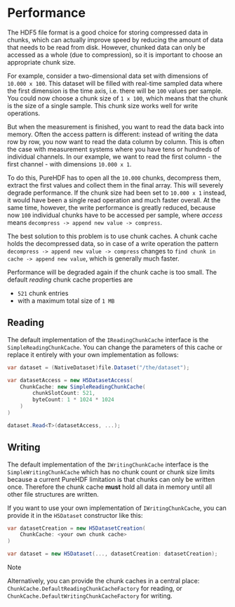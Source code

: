 # Performance

The HDF5 file format is a good choice for storing compressed data in chunks, which can actually improve speed by reducing the amount of data that needs to be read from disk. However, chunked data can only be accessed as a whole (due to compression), so it is important to choose an appropriate chunk size.

For example, consider a two-dimensional data set with dimensions of `10.000 x 100`. This dataset will be filled with real-time sampled data where the first dimension is the time axis, i.e. there will be `100` values per sample. You could now choose a chunk size of `1 x 100`, which means that the chunk is the size of a single sample. This chunk size works well for write operations. 

But when the measurement is finished, you want to read the data back into memory. Often the access pattern is different: instead of writing the data row by row, you now want to read the data column by column. This is often the case with measurement systems where you have tens or hundreds of individual channels. In our example, we want to read the first column - the first channel - with dimensions `10.000 x 1`. 

To do this, PureHDF has to open all the `10.000` chunks, decompress them, extract the first values and collect them in the final array. This will severely degrade performance. If the chunk size had been set to `10.000 x 1` instead, it would have been a single read operation and much faster overall. At the same time, however, the write performance is greatly reduced, because now `100` individual chunks have to be accessed per sample, where *access* means `decompress -> append new value -> compress`.

The best solution to this problem is to use chunk caches. A chunk cache holds the decompressed data, so in case of a write operation the pattern `decompress -> append new value -> compress` changes to `find chunk in cache -> append new value`, which is generally much faster. 

Performance will be degraded again if the chunk cache is too small. The default *reading* chunk cache properties are


- `521` chunk entries 
- with a maximum total size of `1 MB`

## Reading

The default implementation of the `IReadingChunkCache` interface is the  `SimpleReadingChunkCache`. You can change the parameters of this cache or replace it entirely with your own implementation as follows:

```cs
var dataset = (NativeDataset)file.Dataset("/the/dataset");

var datasetAccess = new H5DatasetAccess(
    ChunkCache: new SimpleReadingChunkCache(
        chunkSlotCount: 521, 
        byteCount: 1 * 1024 * 1024
    )
)

dataset.Read<T>(datasetAccess, ...);
```

## Writing

The default implementation of the `IWritingChunkCache` interface is the  `SimpleWritingChunkCache` which has no chunk count or chunk size limits because a current PureHDF limitation is that chunks can only be written once. Therefore the chunk cache **must** hold all data in memory until all other file structures are written.

If you want to use your own implementation of `IWritingChunkCache`, you can provide it in the `H5Dataset` constructor like this:

```cs
var datasetCreation = new H5DatasetCreation(
    ChunkCache: <your own chunk cache>
)

var dataset = new H5Dataset(..., datasetCreation: datasetCreation);
```

> [!NOTE]
> Alternatively, you can provide the chunk caches in a central place: `ChunkCache.DefaultReadingChunkCacheFactory` for reading, or `ChunkCache.DefaultWritingChunkCacheFactory` for writing.